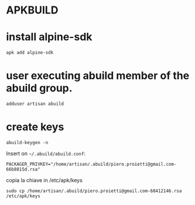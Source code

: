 # APKBUILD

# install alpine-sdk
```
apk add alpine-sdk
```
# user executing abuild member of the abuild group.
```
adduser artisan abuild
```

# create keys
```
abuild-keygen -n
```

Insert on `~/.abuild/abuild.conf`:
```
PACKAGER_PRIVKEY="/home/artisan/.abuild/piero.proietti@gmail.com-66b8815d.rsa"
```
copia la chiave in /etc/apk/keys

```
sudo cp /home/artisan/.abuild/piero.proietti@gmail.com-68412146.rsa /etc/apk/keys
```

